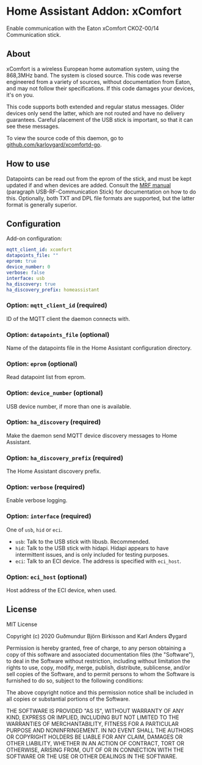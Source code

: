 # Home Assistant Addon: xComfort

Enable communication with the Eaton xComfort CKOZ-00/14 Communication stick.

## About

xComfort is a wireless European home automation system, using the 868,3MHz band. The system is closed source. This code was reverse engineered from a variety of sources, without documentation from Eaton, and may not follow their specifications. If this code damages your devices, it's on you.

This code supports both extended and regular status messages. Older devices only send the latter, which are not routed and have no delivery guarantees. Careful placement of the USB stick is important, so that it can see these messages.

To view the source code of this daemon, go to [github.com/karloygard/xcomfortd-go](https://github.com/karloygard/xcomfortd-go).

## How to use

Datapoints can be read out from the eprom of the stick, and must be kept updated if and when devices are added.  Consult the [MRF manual](http://www.eaton.com/ecm/groups/public/@pub/@eatonnl/@electrical/documents/content/pct_325435.pdf) (paragraph USB-RF-Communication Stick) for documentation on how to do this.  Optionally, both TXT and DPL file formats are supported, but the latter format is generally superior.

## Configuration

Add-on configuration:

```yaml
mqtt_client_id: xcomfort
datapoints_file: ""
eprom: true
device_number: 0
verbose: false
interface: usb
ha_discovery: true
ha_discovery_prefix: homeassistant
```

### Option: `mqtt_client_id` (required)

ID of the MQTT client the daemon connects with. 

### Option: `datapoints_file` (optional)

Name of the datapoints file in the Home Assistant configuration directory.

### Option: `eprom` (optional)

Read datapoint list from eprom.

### Option: `device_number` (optional)

USB device number, if more than one is available.

### Option: `ha_discovery` (required)

Make the daemon send MQTT device discovery messages to Home Assistant.

### Option: `ha_discovery_prefix` (required)

The Home Assistant discovery prefix.

### Option: `verbose` (required)

Enable verbose logging.

### Option: `interface` (required)

One of `usb`, `hid` or `eci`.

- `usb`: Talk to the USB stick with libusb.  Recommended.
- `hid`: Talk to the USB stick with hidapi.  Hidapi appears to have intermittent issues, and is only included for testing purposes.
- `eci`: Talk to an ECI device.  The address is specified with `eci_host`.

### Option: `eci_host` (optional)

Host address of the ECI device, when used.

## License

MIT License

Copyright (c) 2020 Guðmundur Björn Birkisson and Karl Anders Øygard

Permission is hereby granted, free of charge, to any person obtaining a copy of this software and associated documentation files (the "Software"), to deal in the Software without restriction, including without limitation the rights to use, copy, modify, merge, publish, distribute, sublicense, and/or sell copies of the Software, and to permit persons to whom the Software is furnished to do so, subject to the following conditions:

The above copyright notice and this permission notice shall be included in all copies or substantial portions of the Software.

THE SOFTWARE IS PROVIDED "AS IS", WITHOUT WARRANTY OF ANY KIND, EXPRESS OR IMPLIED, INCLUDING BUT NOT LIMITED TO THE WARRANTIES OF MERCHANTABILITY, FITNESS FOR A PARTICULAR PURPOSE AND NONINFRINGEMENT. IN NO EVENT SHALL THE AUTHORS OR COPYRIGHT HOLDERS BE LIABLE FOR ANY CLAIM, DAMAGES OR OTHER LIABILITY, WHETHER IN AN ACTION OF CONTRACT, TORT OR OTHERWISE, ARISING FROM, OUT OF OR IN CONNECTION WITH THE SOFTWARE OR THE USE OR OTHER DEALINGS IN THE SOFTWARE.
